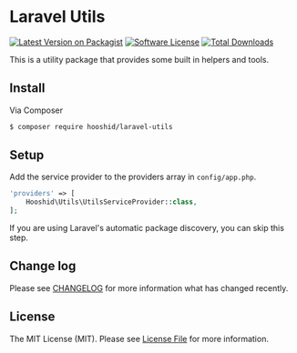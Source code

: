 # Laravel Utils

[![Latest Version on Packagist][ico-version]][link-packagist]
[![Software License][ico-license]](LICENSE.md)
[![Total Downloads][ico-downloads]][link-downloads]

This is a utility package that provides some built in helpers and tools.

## Install

Via Composer

``` bash
$ composer require hooshid/laravel-utils
```

## Setup

Add the service provider to the providers array in `config/app.php`.

``` php
'providers' => [
    Hooshid\Utils\UtilsServiceProvider::class,
];
```

If you are using Laravel's automatic package discovery, you can skip this step.

## Change log

Please see [CHANGELOG](../../../CHANGELOG.md) for more information what has changed recently.

## License

The MIT License (MIT). Please see [License File](LICENSE.md) for more information.

[ico-version]: https://img.shields.io/packagist/v/hooshid/laravel-utils.svg?style=flat-square
[ico-license]: https://img.shields.io/badge/license-MIT-brightgreen.svg?style=flat-square
[ico-downloads]: https://img.shields.io/packagist/dt/hooshid/laravel-utils.svg?style=flat-square

[link-packagist]: https://packagist.org/packages/hooshid/laravel-utils
[link-downloads]: https://packagist.org/packages/hooshid/laravel-utils
